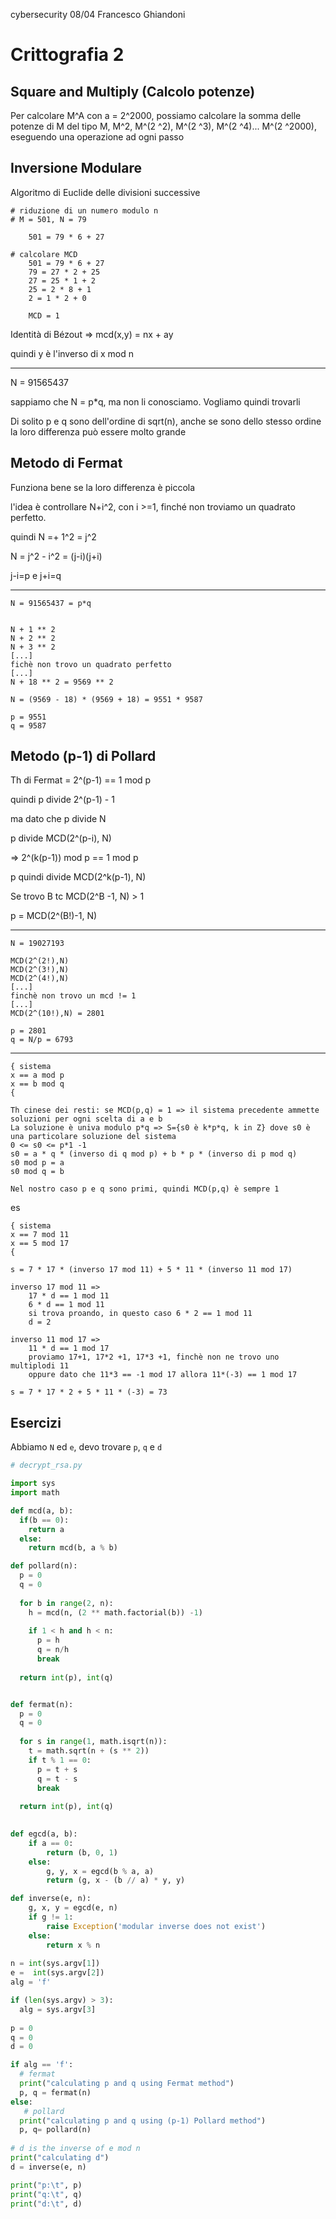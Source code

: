 cybersecurity 08/04 Francesco Ghiandoni

# Crittografia 2

## Square and Multiply (Calcolo potenze)

Per calcolare M^A con a = 2^2000, possiamo calcolare la somma delle potenze di M del tipo M, M^2, M^(2 ^2), M^(2 ^3), M^(2 ^4)... M^(2 ^2000), eseguendo una operazione ad ogni passo

## Inversione Modulare

Algoritmo di Euclide delle divisioni successive

```pseudocode
# riduzione di un numero modulo n 
# M = 501, N = 79

	501 = 79 * 6 + 27
	
# calcolare MCD
	501 = 79 * 6 + 27
	79 = 27 * 2 + 25
	27 = 25 * 1 + 2
	25 = 2 * 8 + 1
	2 = 1 * 2 + 0
	
	MCD = 1
```

Identità di Bézout => mcd(x,y) = nx + ay

quindi y è l'inverso di x mod n

---

N = 91565437

sappiamo che N = p*q, ma non li conosciamo. Vogliamo quindi trovarli

Di solito p e q sono dell'ordine di sqrt(n), anche se sono dello stesso ordine la loro differenza può essere molto grande

## Metodo di Fermat

Funziona bene se la loro differenza è piccola

l'idea è controllare N+i^2, con i >=1, finché non troviamo un quadrato perfetto.

quindi N =+ 1^2 = j^2 

N = j^2 - i^2 = (j-i)(j+i)

j-i=p e j+i=q

---

``` 
N = 91565437 = p*q


N + 1 ** 2
N + 2 ** 2
N + 3 ** 2
[...]
fichè non trovo un quadrato perfetto
[...]
N + 18 ** 2 = 9569 ** 2

N = (9569 - 18) * (9569 + 18) = 9551 * 9587

p = 9551
q = 9587
```

## Metodo (p-1) di Pollard

Th di Fermat = 2^(p-1) == 1 mod p

quindi p divide 2^(p-1) - 1

ma dato che p divide N

p divide MCD(2^(p-i), N)

=> 2^(k(p-1)) mod p == 1 mod p

p quindi divide MCD(2^k(p-1), N)



Se trovo B tc MCD(2^B -1, N) > 1

p = MCD(2^(B!)-1, N)

---

```pseudocode
N = 19027193

MCD(2^(2!),N)
MCD(2^(3!),N)
MCD(2^(4!),N)
[...]
finchè non trovo un mcd != 1
[...]
MCD(2^(10!),N) = 2801

p = 2801
q = N/p = 6793
```

---

```pseudocode
{ sistema
x == a mod p
x == b mod q
{

Th cinese dei resti: se MCD(p,q) = 1 => il sistema precedente ammette soluzioni per ogni scelta di a e b
La soluzione è univa modulo p*q => S={s0 è k*p*q, k in Z} dove s0 è una particolare soluzione del sistema
0 <= s0 <= p*1 -1
s0 = a * q * (inverso di q mod p) + b * p * (inverso di p mod q)
s0 mod p = a
s0 mod q = b

Nel nostro caso p e q sono primi, quindi MCD(p,q) è sempre 1
```

es

```pseudocode
{ sistema
x == 7 mod 11
x == 5 mod 17
{

s = 7 * 17 * (inverso 17 mod 11) + 5 * 11 * (inverso 11 mod 17)

inverso 17 mod 11 => 
	17 * d == 1 mod 11
	6 * d == 1 mod 11
	si trova proando, in questo caso 6 * 2 == 1 mod 11
	d = 2

inverso 11 mod 17 => 
	11 * d == 1 mod 17
	proviamo 17+1, 17*2 +1, 17*3 +1, finchè non ne trovo uno multiplodi 11
	oppure dato che 11*3 == -1 mod 17 allora 11*(-3) == 1 mod 17

s = 7 * 17 * 2 + 5 * 11 * (-3) = 73
```



## Esercizi

Abbiamo `N` ed `e`, devo trovare `p`, `q` e `d`

```python
# decrypt_rsa.py

import sys
import math

def mcd(a, b):
  if(b == 0):
    return a
  else:
    return mcd(b, a % b)

def pollard(n):
  p = 0
  q = 0
  
  for b in range(2, n):
    h = mcd(n, (2 ** math.factorial(b)) -1)
    
    if 1 < h and h < n:
      p = h
      q = n/h
      break
    
  return int(p), int(q)


def fermat(n):
  p = 0
  q = 0
  
  for s in range(1, math.isqrt(n)):
    t = math.sqrt(n + (s ** 2))
    if t % 1 == 0:
      p = t + s
      q = t - s
      break 
      
  return int(p), int(q)
  

def egcd(a, b):
    if a == 0:
        return (b, 0, 1)
    else:
        g, y, x = egcd(b % a, a)
        return (g, x - (b // a) * y, y)

def inverse(e, n):
    g, x, y = egcd(e, n)
    if g != 1:
        raise Exception('modular inverse does not exist')
    else:
        return x % n
 
n = int(sys.argv[1])
e =  int(sys.argv[2])
alg = 'f'

if (len(sys.argv) > 3):
  alg = sys.argv[3] 
 
p = 0
q = 0
d = 0

if alg == 'f':
  # fermat
  print("calculating p and q using Fermat method")
  p, q = fermat(n)
else:
   # pollard
  print("calculating p and q using (p-1) Pollard method")
  p, q= pollard(n)
  
# d is the inverse of e mod n
print("calculating d")
d = inverse(e, n)

print("p:\t", p)
print("q:\t", q)
print("d:\t", d)
```



